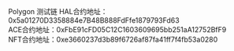 Polygon 测试链
HAL合约地址：0x5a01270D3358884e7B48B888FdFfe1879793Fd63  
ACE合约地址：0xFbE91cFD05C12C1603609695bb251aA12752BfF9  
NFT合约地址：0xe3660237d3b89f6726af87fa41ff7f4fb53a0280  
